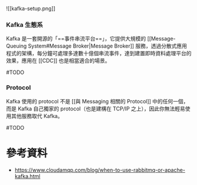 ![[kafka-setup.png]]

### Kafka 生態系

Kafka 是一套開源的「==事件串流平台==」，它提供大規模的 [[Message-Queuing System#Message Broker|Message Broker]] 服務，透過分散式應用程式的架構，每分鐘可處理多達數十億個串流事件，達到建置即時資料處理平台的效果，應用在 [[CDC]] 也是相當適合的場景。

#TODO 

### Protocol

Kafka 使用的 protocol 不是 [[與 Messaging 相關的 Protocol]] 中的任何一個，而是 Kafka 自己獨家的 protocol（也是建構在 TCP/IP 之上），因此你無法輕易使用其他服務取代 Kafka。

#TODO 

# 參考資料

- <https://www.cloudamqp.com/blog/when-to-use-rabbitmq-or-apache-kafka.html>